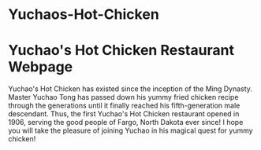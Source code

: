 # Yuchaos-Hot-Chicken
# Yuchao's Hot Chicken Restaurant Webpage
Yuchao's Hot Chicken has existed since the inception of the Ming Dynasty.  Master Yuchao Tong has passed down his yummy fried chicken recipe through the generations until it finally reached his fifth-generation male descendant.
Thus, the first Yuchao's Hot Chicken restaurant opened in 1906, serving the good people of Fargo, North Dakota ever since!  I hope you will take the pleasure of joining Yuchao in his magical quest for yummy chicken!
